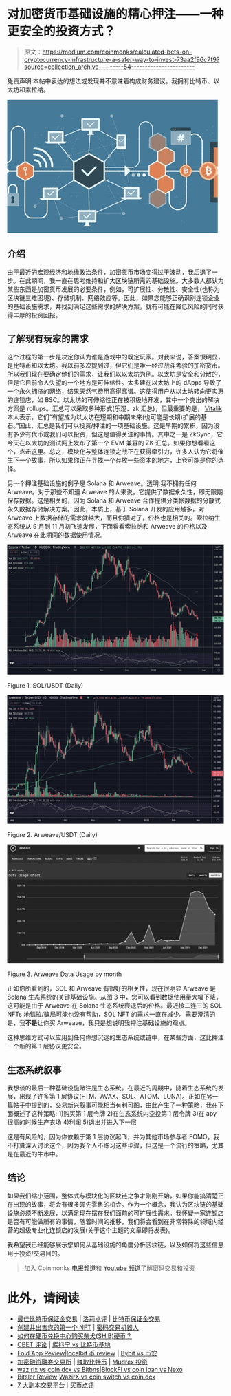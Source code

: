 # 对加密货币基础设施的精心押注——一种更安全的投资方式？

> 原文：<https://medium.com/coinmonks/calculated-bets-on-cryptocurrency-infrastructure-a-safer-way-to-invest-73aa2f96c7f9?source=collection_archive---------54----------------------->

免责声明:本帖中表达的想法或发现并不意味着构成财务建议。我拥有比特币、以太坊和索拉纳。

![](img/6e41dd664b3d573822e8300e269ebc63.png)

## 介绍

由于最近的宏观经济和地缘政治条件，加密货币市场变得过于波动，我后退了一步。在此期间，我一直在思考维持和扩大区块链所需的基础设施。大多数人都认为某些东西是加密货币发展的必要条件，例如，可扩展性、分散性、安全性(也称为区块链三难困境)、存储机制、网络效应等。因此，如果您能够正确识别连锁企业的基础设施需求，并找到满足这些需求的解决方案，就有可能在降低风险的同时获得丰厚的投资回报。

## 了解现有玩家的需求

这个过程的第一步是决定你认为谁是游戏中的既定玩家。对我来说，答案很明显，是比特币和以太坊。我以前多次提到过，但它们是唯一经过战斗考验的加密货币。所以我们现在要确定他们的需求，让我们以以太坊为例。以太坊是安全和分散的，但是它目前令人失望的一个地方是可伸缩性。太多建在以太坊上的 dApps 导致了一个永久拥挤的网络，结果天然气费用高得离谱。这使得用户从以太坊转向更实惠的连锁店，如 BSC。以太坊的可伸缩性正在被积极地开发，其中一个突出的解决方案是 rollups。汇总可以采取多种形式(乐观、zk 汇总)，但最重要的是， [Vitalik](https://vitalik.ca/general/2021/01/05/rollup.html) 本人表示，它们“有望成为以太坊在短期和中期未来(也可能是长期)扩展的基石。”因此，汇总是我们可以投资/押注的一项基础设施。这是早期的累积，因为没有多少有代币或我们可以投资，但这是值得关注的事情。其中之一是 ZkSync，它今天在以太坊的测试网上发布了第一个 EVM 兼容的 ZK 汇总。如果你想看看这个，点击[这里](https://matterlabs.medium.com/zksync-2-0-public-testnet-is-live-de870ba9632a)。总之，模块化与整体连锁之战正在获得牵引力，许多人认为它将催生下一个故事，所以如果你正在寻找一个存放一些资本的地方，上卷可能是你的选择。

另一个押注基础设施的例子是 Solana 和 Arweave。透明:我不拥有任何 Arweave。对于那些不知道 Arweave 的人来说，它提供了数据永久性，即无限期保存数据。这是相关的，因为 Solana 和 Arweave 合作提供分类帐数据的分散式永久数据存储解决方案。因此，本质上，基于 Solana 开发的应用越多，对 Arweave 上数据存储的需求就越大，而且你猜对了，价格也是相关的。索拉纳生态系统从 9 月到 11 月初飞速发展，下面看看索拉纳和 Arweave 的价格以及 Arweave 在此期间的数据使用情况。

![](img/5224f4d43f85a9a86d06e0849b7f65a6.png)

Figure 1\. SOL/USDT (Daily)

![](img/c260241e61c2641b18a53549a5d18bfd.png)

Figure 2\. Arweave/USDT (Daily)

![](img/66639671695eb6247def33b9c1498c26.png)

Figure 3\. Arweave Data Usage by month

正如你所看到的，SOL 和 Arweave 有很好的相关性，现在很明显 Arweave 是 Solana 生态系统的关键基础设施。从图 3 中，您可以看到数据使用量大幅下降，这可能是由于 Arweave 在 Solana 生态系统衰退后的价格。最近接二连三的 SOL NFTs 地毯拉/骗局可能也没有帮助，SOL NFT 的需求一直在减少。需要澄清的是，我**不是**让你买 Arweave，我只是想说明我押注基础设施的观点。

这种思维方式可以应用到任何你想沉迷的生态系统或链中，在某些方面，这比押注一个新的第 1 层协议更安全。

## 生态系统叙事

我想谈的最后一种基础设施赌注是生态系统。在最近的周期中，随着生态系统的发展，出现了许多第 1 层协议(FTM、AVAX、SOL、ATOM、LUNA)。正如在另一篇[帖子](/@ahahmed_17244/altcoins-major-haemorrhage-protocol-and-denomination-b66cc3ffa85e)中提到的，交易新兴叙事可能相当有利可图，由此产生了一种策略，我在下面概述了这种策略:
1)购买第 1 层令牌
2)在生态系统内空投第 1 层令牌
3)在 apy 很高的时候生产农场
4)利润
5)退出并进入下一层

这是有风险的，因为你依赖于第 1 层协议起飞，并为其他市场参与者 FOMO。我不打算深入讨论这个，因为我个人不练习这些步骤，但这是一个流行的策略，尤其是在最近的牛市中。

## 结论

如果我们缩小范围，整体式与模块化的区块链之争才刚刚开始，如果你能搞清楚正在出现的故事，将会有很多领先零售的机会。作为一个概念，我认为区块链的基础设施必须不断发展，以满足现在摆在我们面前的可扩展性需求。我怀疑一家连锁店是否有可能做所有的事情，随着时间的推移，我们将会看到在非常特殊的领域内经营的超级专业化连锁店的发展(关于这个主题的文章即将发表)。

我希望我已经能够展示您如何从基础设施的角度分析区块链，以及如何将这些信息用于投资/交易目的。

> 加入 Coinmonks [电报频道](https://t.me/coincodecap)和 [Youtube 频道](https://www.youtube.com/c/coinmonks/videos)了解密码交易和投资

# 此外，请阅读

*   [最佳比特币保证金交易](/coinmonks/bitcoin-margin-trading-exchange-bcbfcbf7b8e3) | [洛莉点评](/coinmonks/lolli-review-e6ddc7895ad8) | [比特币保证金交易](https://coincodecap.com/bityard-margin-trading)
*   [创建并出售您的第一个 NFT](https://coincodecap.com/create-nft) | [密码交易机器人](https://coincodecap.com/best-crypto-trading-bots)
*   [如何在硬币兑换中心购买柴犬(SHIB)硬币？](https://coincodecap.com/buy-shiba-coindcx)
*   [CBET 评论](https://coincodecap.com/cbet-casino-review) | [库科宁 vs 比特币基地](https://coincodecap.com/kucoin-vs-coinbase)
*   [Fold App Review](https://coincodecap.com/fold-app-review)|[localbit 币 review](/coinmonks/localbitcoins-review-6cc001c6ed56) | [Bybit vs 币安](https://coincodecap.com/bybit-binance-moonxbt)
*   [加密融资融券交易所](/coinmonks/crypto-margin-trading-exchanges-428b1f7ad108) | [赚取比特币](/coinmonks/earn-bitcoin-6e8bd3c592d9) | [Mudrex 投资](https://coincodecap.com/mudrex-invest-review-the-best-way-to-invest-in-crypto)
*   [waz rix vs coin dcx vs Bitbns](/coinmonks/wazirx-vs-coindcx-vs-bitbns-149f4f19a2f1)|[BlockFi vs coin loan vs Nexo](/coinmonks/blockfi-vs-coinloan-vs-nexo-cb624635230d)
*   [Bitsler Review](https://coincodecap.com/bitsler-review)|[WazirX vs coin switch vs coin dcx](https://coincodecap.com/wazirx-vs-coinswitch-vs-coindcx)
*   [7 大副本交易平台](https://coincodecap.com/copy-trading-platforms) | [买币点评](https://coincodecap.com/buycoins-review)